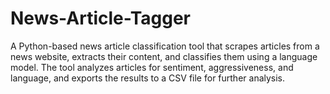 # News-Article-Tagger
A Python-based news article classification tool that scrapes articles from a news website, extracts their content, and classifies them using a language model. The tool analyzes articles for sentiment, aggressiveness, and language, and exports the results to a CSV file for further analysis.

